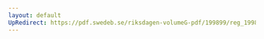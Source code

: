 ```yaml
---
layout: default
UpRedirect: https://pdf.swedeb.se/riksdagen-volumeG-pdf/199899/reg_199899/reg_199899_0223.pdf
---
```

